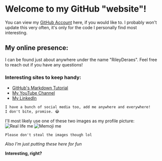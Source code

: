 # Welcome to my GitHub "website"!

You can view my [GitHub Account](https://github.com/RileyDeraes) here, if you would like to.
I probably won't update this very often, it's only for the code I personally find most interesting.

## My online presence:
I can be found just about anywhere under the name "RileyDeraes".
Feel free to reach out if you have any questions!

### Interesting sites to keep handy:
- [GitHub's Markdown Tutorial](https://guides.github.com/features/mastering-markdown/)
- [My YouTube Channel](https://www.youtube.com/channel/UCfaKcF8374iFKSq30h3e5yA)
- [My LinkedIn](https://www.linkedin.com/in/rileyderaes/)

```markdown
I have a bunch of social media too, add me anywhere and everywhere!
I don't bite, promise. 😂
```

I'll most likely use one of these two images as my profile picture:
![Real life me](https://i.imgur.com/9xdsDG7.jpg?2) ![Memoji me](https://i.imgur.com/4296fAF.jpg?1)

`Please don't steal the images though lol`

_Also I'm just putting these here for fun_

**Interesting, right?**
